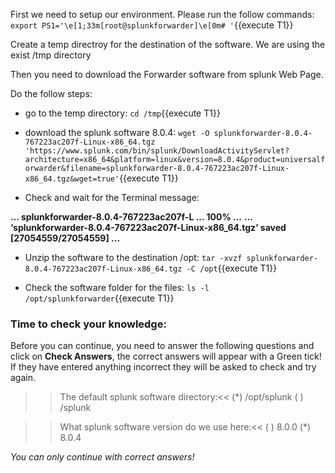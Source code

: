 First we need to setup our environment. Please run the follow commands:
`export PS1='\e[1;33m[root@splunkforwarder]\e[0m# '`{{execute T1}}

Create a temp directroy for the destination of the software.
We are using the exist /tmp directory

Then you need to download the Forwarder software from splunk Web Page.

Do the follow steps:

- go to the temp directory: `cd /tmp`{{execute T1}}

- download the splunk software 8.0.4:
`wget -O splunkforwarder-8.0.4-767223ac207f-Linux-x86_64.tgz 'https://www.splunk.com/bin/splunk/DownloadActivityServlet?architecture=x86_64&platform=linux&version=8.0.4&product=universalforwarder&filename=splunkforwarder-8.0.4-767223ac207f-Linux-x86_64.tgz&wget=true'`{{execute T1}}

- Check and wait for the Terminal message:

**... splunkforwarder-8.0.4-767223ac207f-L ... 100% ...**
**... ‘splunkforwarder-8.0.4-767223ac207f-Linux-x86_64.tgz’ saved [27054559/27054559] ...**

- Unzip the software to the destination /opt:
`tar -xvzf splunkforwarder-8.0.4-767223ac207f-Linux-x86_64.tgz -C /opt`{{execute T1}}

- Check the software folder for the files:
`ls -l /opt/splunkforwarder`{{execute T1}}

### Time to check your knowledge:

Before you can continue, you need to answer the following questions and click on **Check Answers**, the correct answers will appear with a Green tick! If they have entered anything incorrect they will be asked to check and try again.

>>The default splunk software directory:<<
(*) /opt/splunk
( ) /splunk

>>What splunk software version do we use here:<<
( ) 8.0.0
(*) 8.0.4

*You can only continue with correct answers!*



